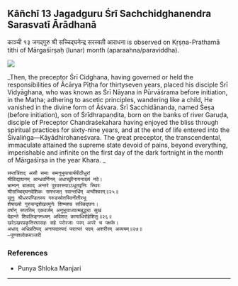 ## Kāñchī 13 Jagadguru Śrī Sachchidghanendra Sarasvatī Ārādhanā
काञ्ची १३ जगद्गुरु श्री सच्चिद्घनेन्द्र सरस्वती आराधना is observed on Kṛṣṇa-Prathamā tithi of Mārgaśīrṣaḥ (lunar) month (aparaahna/paraviddha).

![](https://github.com/sanskrit-coders/adyatithi/blob/master/images/kanchi-jagadgurus/jagadguru-13.jpg)

_Then, the preceptor Śrī Cidghana, having governed or held the responsibilities of Ācārya Pīṭha for thirtyseven years, placed his disciple Śrī Vidyāghana, who was known as Śrī Nāyana in Pūrvāśrama before initiation, in the Maṭha; adhering to ascetic principles, wandering like a child, He vanished in the divine form of Ăśvara. Śrī Sacchidānanda, named Śeṣa (before initiation), son of Śrīdhrapaṇḍita, born on the banks of river Garuḍa, disciple of Preceptor Chandraśekahara having enjoyed the bliss through spiritual practices for sixty-nine years, and at the end of life entered into the Śivaliṅga—Kāyādhirohaneśvara. The great preceptor, the transcendental, immaculate attained the supreme state devoid of pains, beyond everything, imperishable and infinite on the first day of the dark fortnight in the month of Mārgaśīrṣa in the year Khara. _

```
सप्तत्रिंशद् असौ समाः समनुभूयाचार्यपीठीधुरां
श्रीविद्याघनम् आन्ध्रवर्णिनम् अधाच्छ्रीनायनाख्यं मठे।
भ्राम्यन् बालवद् अन्तरे पुरवरस्याऽऽधूतवृत्तिः स्थिरः
श्रीसच्चिद्घनदेशिकः समभजत् स्वान्तर्धिम् अन्वीश्वरम्॥२५॥
सूनुः श्रीधरपण्डितस्य गरुडस्रोतस्विनीतीरभूः
शेषाख्यो गुरुचन्द्रशेखरमुनेः शिष्यश्च सच्चिद्घनः।
वर्षान् सप्ततिम् एकवर्जम् अनुभूयाध्यात्मबुद्ध्या सुखं
देहान्ते शिवलिङ्गमध्यम् अविशत् कायाधिरोहेशितुः॥२६॥
खरेऽखरप्रकृतिरघासहः सहे परोरजाः परम् अपरे च पक्षके।
अधाद् अधिप्रतिपद् अनापदास्पदं परात्परं पदम् अशरीरम् अव्ययम्॥२७॥
—पुण्यश्लोकमञ्जरी
```
### References
* Punya Shloka Manjari


---
